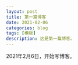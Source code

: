 ```yaml
---
layout: post
title: 第一篇博客
date: 2021-02-06
categories: blog
tags: [模板]
description: 这是第一篇博客。
---
```


2021年2月6日，开始写博客。













